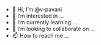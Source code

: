 - 👋 Hi, I’m @v-pavani
- 👀 I’m interested in ...
- 🌱 I’m currently learning ...
- 💞️ I’m looking to collaborate on ...
- 📫 How to reach me ...

<!---
v-pavani/v-pavani is a ✨ special ✨ repository because its `README.md` (this file) appears on your GitHub profile.
You can click the Preview link to take a look at your changes.
--->
